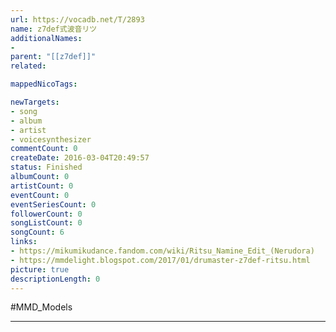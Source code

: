 ```yaml
---
url: https://vocadb.net/T/2893
name: z7def式波音リツ
additionalNames: 
- 
parent: "[[z7def]]"
related:

mappedNicoTags:

newTargets:
- song
- album
- artist
- voicesynthesizer
commentCount: 0
createDate: 2016-03-04T20:49:57
status: Finished
albumCount: 0
artistCount: 0
eventCount: 0
eventSeriesCount: 0
followerCount: 0
songListCount: 0
songCount: 6
links: 
- https://mikumikudance.fandom.com/wiki/Ritsu_Namine_Edit_(Nerudora)
- https://mmdelight.blogspot.com/2017/01/drumaster-z7def-ritsu.html
picture: true
descriptionLength: 0
---
```


#MMD_Models



---


